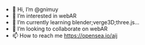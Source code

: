 - 👋 Hi, I’m @gnimuy
- 👀 I’m interested in webAR
- 🌱 I’m currently learning blender;verge3D;three.js...
- 💞️ I’m looking to collaborate on webAR
- 📫 How to reach me https://opensea.io/aij

<!---
gnimuy/gnimuy is a ✨ special ✨ repository because its `README.md` (this file) appears on your GitHub profile.
You can click the Preview link to take a look at your changes.
--->
